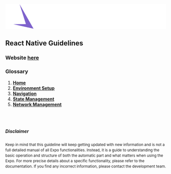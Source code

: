 [![SpaceDev](./assets/img/spacedev.svg)](https://www.spacedev.io/)

## React Native Guidelines

### Website **[here](https://spaceuy.github.io/react-native-guidelines/)**

### Glossary

1. **[Home](./index.md)**
2. **[Environment Setup](docs/network.md)**
3. **[Navigation](docs/navigation.md.md)**
4. **[State Management](docs/state.md.md)**
5. **[Network Management](docs/network.md)**

<br />
<br />

##### Disclaimer

<small>Keep in mind that this guideline will keep getting updated with new information and is not a full detailed manual of all Expo functionalities. Instead, it is a guide to understanding the basic operation and structure of both the automatic part and what matters when using the Expo. For more precise details about a specific functionality, please refer to the documentation. If you find any incorrect information, please contact the development team.</small>
